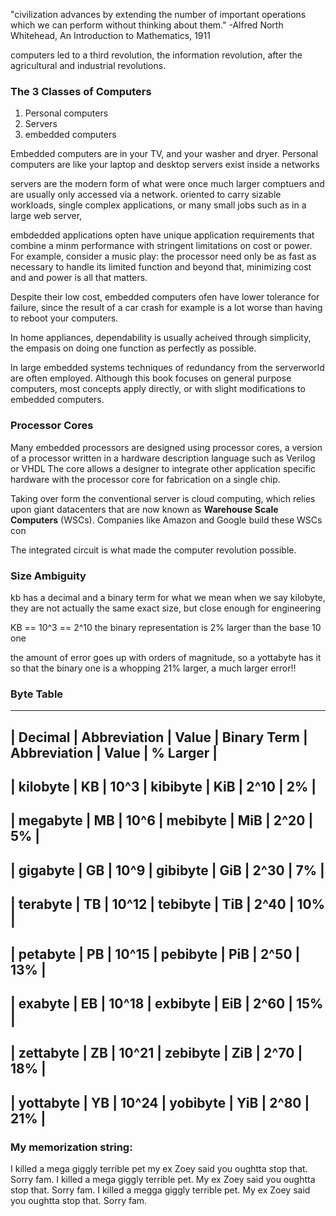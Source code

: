 "civilization advances by extending the number of important operations which we can perform without thinking about them."
-Alfred North Whitehead, An Introduction to Mathematics, 1911

computers led to a third revolution, the information revolution, after the agricultural and industrial revolutions.

### The 3 Classes of Computers
1. Personal computers
2. Servers
3. embedded computers

Embedded computers are in your TV, and your washer and dryer. 
Personal computers are like your laptop and desktop
servers exist inside a networks

servers are the modern form of what were once much larger comptuers and are usually only accessed via a network. 
oriented to carry sizable workloads, 
single complex applications, or many small jobs such as in a large web server, 

embdedded applications opten have unique application requirements that combine a minm performance with stringent limitations on cost or power. For example, consider a music play: the processor need only be as fast as necessary to handle its limited function and beyond that, minimizing cost and and power is all that matters. 

Despite their low cost, embedded computers ofen have lower tolerance for failure, since the result of a car crash for example is a lot worse than having to reboot your computers. 

In home appliances, dependability is usually acheived through simplicity, the empasis on doing one function as perfectly as possible. 

In large embedded systems techniques of redundancy from the serverworld are often employed. 
Although this book focuses on general purpose computers, most concepts apply directly, or with slight modifications to embedded computers. 

### Processor Cores
Many embedded processors are designed using processor cores, a version of a processor written in a hardware description language such as Verilog or VHDL
The core allows a designer to integrate other application specific hardware with the processor core for fabrication on a single chip. 

Taking over form the conventional server is cloud computing, which relies upon giant datacenters that are now known as <b>Warehouse Scale Computers</b>
(WSCs). Companies like Amazon and Google build these WSCs con

The integrated circuit is what made the computer revolution possible. 

### Size Ambiguity

kb has a decimal and a binary term for what we mean when we say kilobyte, they are not actually the same exact size, but close enough for engineering

KB == 10^3 == 2^10 the binary representation is 2% larger than the base 10 one

the amount of error goes up with orders of magnitude, so a yottabyte has it so that the binary one is a whopping 21% larger, a much larger error!!

### Byte Table

------------------------------------------------------------------------------------
| Decimal   | Abbreviation | Value | Binary Term | Abbreviation | Value | % Larger |
------------------------------------------------------------------------------------
| kilobyte  | KB           | 10^3  | kibibyte    | KiB          | 2^10  | 2%       |
------------------------------------------------------------------------------------
| megabyte  | MB           | 10^6  | mebibyte    | MiB          | 2^20  | 5%       |
------------------------------------------------------------------------------------
| gigabyte  | GB           | 10^9  | gibibyte    | GiB          | 2^30  | 7%       |
------------------------------------------------------------------------------------
| terabyte  | TB           | 10^12 | tebibyte    | TiB          | 2^40  | 10%      |
------------------------------------------------------------------------------------
| petabyte  | PB           | 10^15 | pebibyte    | PiB          | 2^50  | 13%      |
------------------------------------------------------------------------------------
| exabyte   | EB           | 10^18 | exbibyte    | EiB          | 2^60  | 15%      |
------------------------------------------------------------------------------------
| zettabyte | ZB           | 10^21 | zebibyte    | ZiB          | 2^70  | 18%      |
------------------------------------------------------------------------------------
| yottabyte | YB           | 10^24 | yobibyte    | YiB          | 2^80  | 21%      | 
------------------------------------------------------------------------------------

### My memorization string: 
I killed a mega giggly terrible pet my ex Zoey said you oughtta stop that. Sorry fam. 
I killed a mega giggly terrible pet. My ex Zoey said you oughtta stop that. Sorry fam. 
I killed a megga giggly terrible pet. My ex Zoey said you oughtta stop that. Sorry fam.




